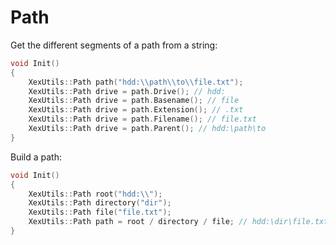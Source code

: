 # Path

Get the different segments of a path from a string:

```C++
void Init()
{
    XexUtils::Path path("hdd:\\path\\to\\file.txt");
    XexUtils::Path drive = path.Drive(); // hdd:
    XexUtils::Path drive = path.Basename(); // file
    XexUtils::Path drive = path.Extension(); // .txt
    XexUtils::Path drive = path.Filename(); // file.txt
    XexUtils::Path drive = path.Parent(); // hdd:\path\to
}
```

Build a path:

```C++
void Init()
{
    XexUtils::Path root("hdd:\\");
    XexUtils::Path directory("dir");
    XexUtils::Path file("file.txt");
    XexUtils::Path path = root / directory / file; // hdd:\dir\file.txt
}
```
